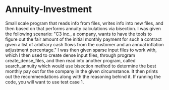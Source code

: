 # Annuity-Investment
Small scale program that reads info from files, writes info into new files, and then based on that performs annuity calculations via bisection.
I was given the following scenario:
"C3 inc., a company, wants to have the tools to figure out the fair amount of the initial monthly payment for such a contract given a list of arbitrary cash flows from the customer and an annual inflation adjustment percentage." I was then given sparse input files to work with, which I then used to create dense input files, through program create_dense_files, and then read into another program, called search_annuity which would use bisection method to determine the best monthly pay out for the company in the given circumstance. It then prints out the recommendations along with the reasoning behind it. If running the code, you will want to use test case 1.
